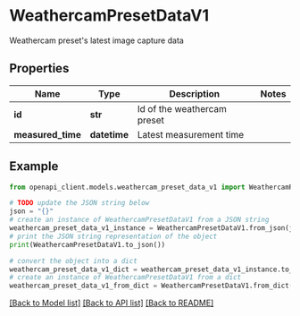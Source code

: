 # WeathercamPresetDataV1

Weathercam preset's latest image capture data

## Properties

Name | Type | Description | Notes
------------ | ------------- | ------------- | -------------
**id** | **str** | Id of the weathercam preset | 
**measured_time** | **datetime** | Latest measurement time | 

## Example

```python
from openapi_client.models.weathercam_preset_data_v1 import WeathercamPresetDataV1

# TODO update the JSON string below
json = "{}"
# create an instance of WeathercamPresetDataV1 from a JSON string
weathercam_preset_data_v1_instance = WeathercamPresetDataV1.from_json(json)
# print the JSON string representation of the object
print(WeathercamPresetDataV1.to_json())

# convert the object into a dict
weathercam_preset_data_v1_dict = weathercam_preset_data_v1_instance.to_dict()
# create an instance of WeathercamPresetDataV1 from a dict
weathercam_preset_data_v1_from_dict = WeathercamPresetDataV1.from_dict(weathercam_preset_data_v1_dict)
```
[[Back to Model list]](../README.md#documentation-for-models) [[Back to API list]](../README.md#documentation-for-api-endpoints) [[Back to README]](../README.md)


